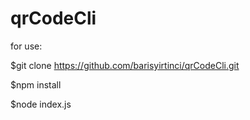 # qrCodeCli

for use:

$git clone https://github.com/barisyirtinci/qrCodeCli.git

$npm install

$node index.js
